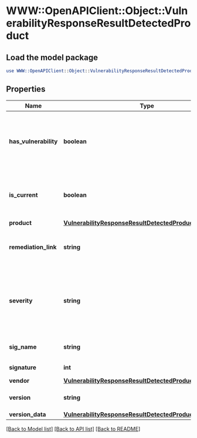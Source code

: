 # WWW::OpenAPIClient::Object::VulnerabilityResponseResultDetectedProduct

## Load the model package
```perl
use WWW::OpenAPIClient::Object::VulnerabilityResponseResultDetectedProduct;
```

## Properties
Name | Type | Description | Notes
------------ | ------------- | ------------- | -------------
**has_vulnerability** | **boolean** | Indicates whether any vulnerabilities have been associated with the particular product | [optional] 
**is_current** | **boolean** | True if this product&#39;s patch level is current, defaults to true | [optional] 
**product** | [**VulnerabilityResponseResultDetectedProductProduct**](VulnerabilityResponseResultDetectedProductProduct.md) |  | [optional] 
**remediation_link** | **string** | A link where product updates or patches can be obtained | [optional] 
**severity** | **string** | String description of Severity level:    * &#x60;low&#x60;    * &#x60;moderate&#x60;   * &#x60;important&#x60;   * &#x60;critical&#x60;   * &#x60;not_available&#x60;   * &#x60;unknown&#x60;  | [optional] 
**sig_name** | **string** | Product signature descriptor | [optional] 
**signature** | **int** | OPSWAT signature id | [optional] 
**vendor** | [**VulnerabilityResponseResultDetectedProductVendor**](VulnerabilityResponseResultDetectedProductVendor.md) |  | [optional] 
**version** | **string** | The installed product version | [optional] 
**version_data** | [**VulnerabilityResponseResultDetectedProductVersionData**](VulnerabilityResponseResultDetectedProductVersionData.md) |  | [optional] 

[[Back to Model list]](../README.md#documentation-for-models) [[Back to API list]](../README.md#documentation-for-api-endpoints) [[Back to README]](../README.md)


